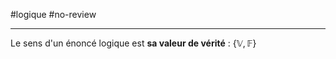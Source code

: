 #logique #no-review 

----
Le sens d'un énoncé logique est **sa valeur de vérité** : $\{\mathbb{V}, \mathbb{F}\}$

